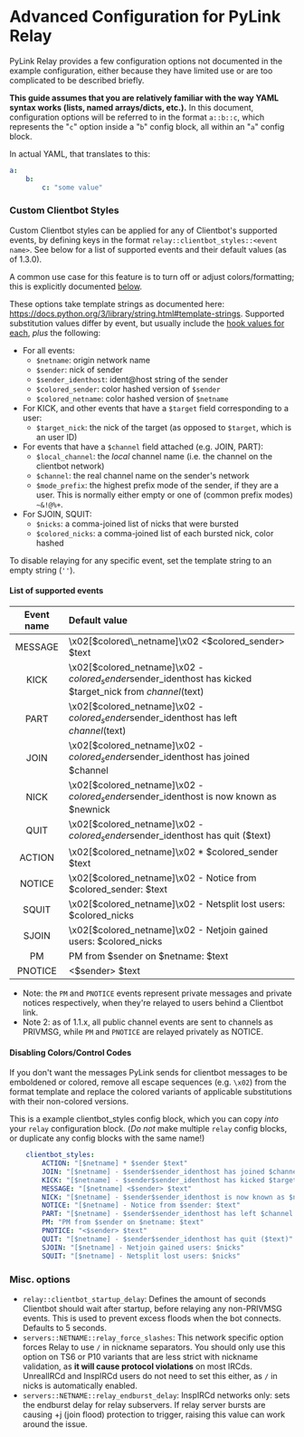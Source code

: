 # Advanced Configuration for PyLink Relay

PyLink Relay provides a few configuration options not documented in the example configuration, either because they have limited use or are too complicated to be described briefly.

**This guide assumes that you are relatively familiar with the way YAML syntax works (lists, named arrays/dicts, etc.).** In this document, configuration options will be referred to in the format `a::b::c`, which represents the "`c`" option inside a "`b`" config block, all within an "`a`" config block.

In actual YAML, that translates to this:

```yaml
a:
    b:
        c: "some value"
```

### Custom Clientbot Styles

Custom Clientbot styles can be applied for any of Clientbot's supported events, by defining keys in the format `relay::clientbot_styles::<event name>`. See below for a list of supported events and their default values (as of 1.3.0).

A common use case for this feature is to turn off or adjust colors/formatting; this is explicitly documented [below](#disabling-colorscontrol-codes).

These options take template strings as documented here: https://docs.python.org/3/library/string.html#template-strings. Supported substitution values differ by event, but usually include the [hook values for each](technical/hooks-reference.md#irc-command-hooks), *plus* the following:

- For all events:
    - `$netname`: origin network name
    - `$sender`: nick of sender
    - `$sender_identhost`: ident@host string of the sender
    - `$colored_sender`: color hashed version of `$sender`
    - `$colored_netname`: color hashed version of `$netname`
- For KICK, and other events that have a `$target` field corresponding to a user:
    - `$target_nick`: the nick of the target (as opposed to `$target`, which is an user ID)
- For events that have a `$channel` field attached (e.g. JOIN, PART):
    - `$local_channel`: the *local* channel name (i.e. the channel on the clientbot network)
    - `$channel`: the real channel name on the sender's network
    - `$mode_prefix`: the highest prefix mode of the sender, if they are a user. This is normally either empty or one of (common prefix modes) `~&!@%+`.
- For SJOIN, SQUIT:
    - `$nicks`: a comma-joined list of nicks that were bursted
    - `$colored_nicks`: a comma-joined list of each bursted nick, color hashed

To disable relaying for any specific event, set the template string to an empty string (`''`).

#### List of supported events

|Event name|Default value|
| :---: | :--- |
MESSAGE  | \x02[$colored\_netname]\x02 <$colored\_sender> $text
KICK     | \x02[$colored\_netname]\x02 - $colored_sender$sender\_identhost has kicked $target_nick from $channel ($text)
PART     | \x02[$colored\_netname]\x02 - $colored_sender$sender\_identhost has left $channel ($text)
JOIN     | \x02[$colored\_netname]\x02 - $colored_sender$sender\_identhost has joined $channel
NICK     | \x02[$colored\_netname]\x02 - $colored_sender$sender\_identhost is now known as $newnick
QUIT     | \x02[$colored\_netname]\x02 - $colored_sender$sender\_identhost has quit ($text)
ACTION   | \x02[$colored\_netname]\x02 * $colored\_sender $text
NOTICE   | \x02[$colored\_netname]\x02 - Notice from $colored\_sender: $text
SQUIT    | \x02[$colored\_netname]\x02 - Netsplit lost users: $colored\_nicks
SJOIN    | \x02[$colored\_netname]\x02 - Netjoin gained users: $colored\_nicks
PM       | PM from $sender on $netname: $text
PNOTICE  | <$sender> $text

- Note: the `PM` and `PNOTICE` events represent private messages and private notices respectively, when they're relayed to users behind a Clientbot link.
- Note 2: as of 1.1.x, all public channel events are sent to channels as PRIVMSG, while `PM` and `PNOTICE` are relayed privately as NOTICE.

#### Disabling Colors/Control Codes

If you don't want the messages PyLink sends for clientbot messages to be emboldened or colored,
remove all escape sequences (e.g. `\x02`) from the format template and replace the colored variants
of applicable substitutions with their non-colored versions.

This is a example clientbot_styles config block, which you can copy *into* your `relay` configuration block.
(*Do not* make multiple `relay` config blocks, or duplicate any config blocks with the same name!)

```yaml
    clientbot_styles:
        ACTION: "[$netname] * $sender $text"
        JOIN: "[$netname] - $sender$sender_identhost has joined $channel"
        KICK: "[$netname] - $sender$sender_identhost has kicked $target_nick from $channel ($text)"
        MESSAGE: "[$netname] <$sender> $text"
        NICK: "[$netname] - $sender$sender_identhost is now known as $newnick"
        NOTICE: "[$netname] - Notice from $sender: $text"
        PART: "[$netname] - $sender$sender_identhost has left $channel ($text)"
        PM: "PM from $sender on $netname: $text"
        PNOTICE: "<$sender> $text"
        QUIT: "[$netname] - $sender$sender_identhost has quit ($text)"
        SJOIN: "[$netname] - Netjoin gained users: $nicks"
        SQUIT: "[$netname] - Netsplit lost users: $nicks"
```

### Misc. options
- `relay::clientbot_startup_delay`: Defines the amount of seconds Clientbot should wait after startup, before relaying any non-PRIVMSG events. This is used to prevent excess floods when the bot connects. Defaults to 5 seconds.
- `servers::NETNAME::relay_force_slashes`: This network specific option forces Relay to use `/` in nickname separators. You should only use this option on TS6 or P10 variants that are less strict with nickname validation, as **it will cause protocol violations** on most IRCds. UnrealIRCd and InspIRCd users do not need to set this either, as `/` in nicks is automatically enabled.
- `servers::NETNAME::relay_endburst_delay`: InspIRCd networks only: sets the endburst delay for relay subservers. If relay server bursts are causing +j (join flood) protection to trigger, raising this value can work around the issue.
